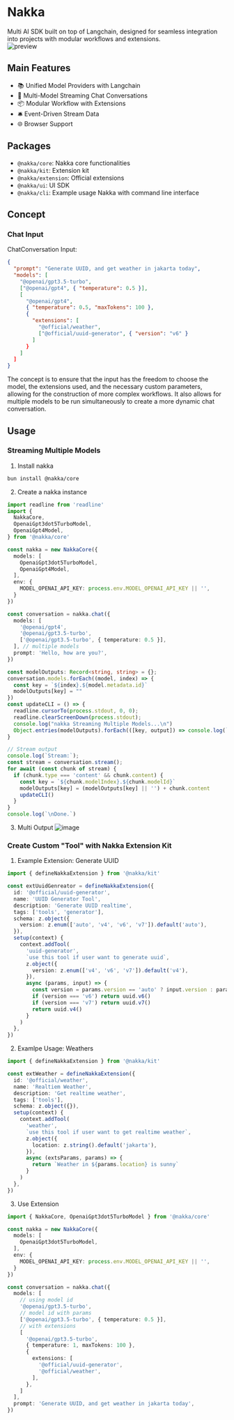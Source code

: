# Nakka
Multi AI SDK built on top of Langchain, designed for seamless integration into projects with modular workflows and extensions.  
![preview](./assets/images/preview-2.gif)

## Main Features
- 📚 Unified Model Providers with Langchain
- 🤖 Multi-Model Streaming Chat Conversations
- 📦 Modular Workflow with Extensions
- 🛎️ Event-Driven Stream Data
- 🌐 Browser Support

## Packages
- `@nakka/core`: Nakka core functionalities
- `@nakka/kit`: Extension kit
- `@nakka/extension`: Official extensions
- `@nakka/ui`: UI SDK
- `@nakka/cli`: Example usage Nakka with command line interface


## Concept
### Chat Input
ChatConversation Input:
```json
{
  "prompt": "Generate UUID, and get weather in jakarta today",
  "models": [
    "@openai/gpt3.5-turbo",
    ["@openai/gpt4", { "temperature": 0.5 }],
    [
      "@openai/gpt4",
      { "temperature": 0.5, "maxTokens": 100 },
      {
        "extensions": [
          "@official/weather",
          ["@official/uuid-generator", { "version": "v6" }
        ]
      }
    ]
  ]
}
```
The concept is to ensure that the input has the freedom to choose the model, the extensions used, and the necessary custom parameters, allowing for the construction of more complex workflows. It also allows for multiple models to be run simultaneously to create a more dynamic chat conversation.


## Usage
### Streaming Multiple Models
1. Install nakka
```bash
bun install @nakka/core
```

2. Create a nakka instance
```typescript
import readline from 'readline'
import {
  NakkaCore,
  OpenaiGpt3dot5TurboModel,
  OpenaiGpt4Model,
} from '@nakka/core'

const nakka = new NakkaCore({
  models: [
    OpenaiGpt3dot5TurboModel,
    OpenaiGpt4Model,
  ],
  env: {
    MODEL_OPENAI_API_KEY: process.env.MODEL_OPENAI_API_KEY || '',
  }
})

const conversation = nakka.chat({
  models: [
    '@openai/gpt4',
    '@openai/gpt3.5-turbo',
    ['@openai/gpt3.5-turbo', { temperature: 0.5 }],
  ], // multiple models 
  prompt: 'Hello, how are you?',
})

const modelOutputs: Record<string, string> = {};
conversation.models.forEach((model, index) => {
  const key = `${index}.${model.metadata.id}`
  modelOutputs[key] = ""
})
const updateCLI = () => {
  readline.cursorTo(process.stdout, 0, 0);
  readline.clearScreenDown(process.stdout);
  console.log("nakka Streaming Multiple Models...\n")
  Object.entries(modelOutputs).forEach(([key, output]) => console.log(`[${key}] ${output}`))
}

// Stream output
console.log(`Stream:`);
const stream = conversation.stream();
for await (const chunk of stream) {
  if (chunk.type === 'content' && chunk.content) {
    const key = `${chunk.modelIndex}.${chunk.modelId}`
    modelOutputs[key] = (modelOutputs[key] || '') + chunk.content
    updateCLI()
  }
}
console.log(`\nDone.`)
```
3. Multi Output
![image](./assets/images/preview-1.png)


### Create Custom "Tool" with Nakka Extension Kit
1. Example Extension: Generate UUID
```typescript
import { defineNakkaExtension } from '@nakka/kit'

const extUuidGenreator = defineNakkaExtension({
  id: '@official/uuid-generator',
  name: 'UUID Generator Tool',
  description: 'Generate UUID realtime',
  tags: ['tools', 'generator'],
  schema: z.object({
    version: z.enum(['auto', 'v4', 'v6', 'v7']).default('auto'),
  }),
  setup(context) {
    context.addTool(
      'uuid-generator',
      `use this tool if user want to generate uuid`,
      z.object({
        version: z.enum(['v4', 'v6', 'v7']).default('v4'),
      }),
      async (params, input) => {
        const version = params.version == 'auto' ? input.version : params.version
        if (version === 'v6') return uuid.v6()
        if (version === 'v7') return uuid.v7()
        return uuid.v4()
      }
    )
  },
})
```
2. Examlpe Usage: Weathers
```typescript
import { defineNakkaExtension } from '@nakka/kit'

const extWeather = defineNakkaExtension({
  id: '@official/weather',
  name: 'Realtiem Weather',
  description: 'Get realtime weather',
  tags: ['tools'],
  schema: z.object({}),
  setup(context) {
    context.addTool(
      'weather',
      `use this tool if user want to get realtime weather`,
      z.object({
        location: z.string().default('jakarta'),
      }),
      async (extsParams, params) => {
        return `Weather in ${params.location} is sunny`
      }
    )
  },
})
```
3. Use Extension
```typescript
import { NakkaCore, OpenaiGpt3dot5TurboModel } from '@nakka/core'

const nakka = new NakkaCore({
  models: [
    OpenaiGpt3dot5TurboModel,
  ],
  env: {
    MODEL_OPENAI_API_KEY: process.env.MODEL_OPENAI_API_KEY || '',
  }
})

const conversation = nakka.chat({
  models: [
    // using model id
    '@openai/gpt3.5-turbo',
    // model id with params
    ['@openai/gpt3.5-turbo', { temperature: 0.5 }],
    // with extensions
    [
      '@openai/gpt3.5-turbo',
      { temperature: 1, maxTokens: 100 },
      {
        extensions: [
          '@official/uuid-generator',
          '@official/weather',
        ],
      },
    ]
  ],
  prompt: 'Generate UUID, and get weather in jakarta today',
})
```